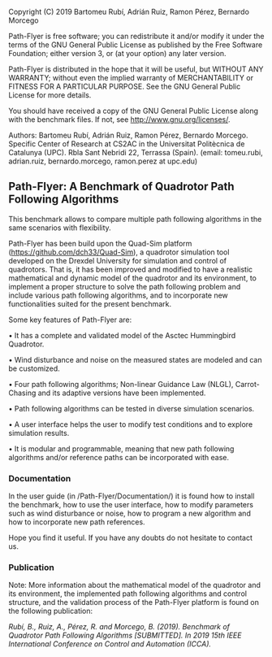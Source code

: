 
   Copyright (C) 2019 Bartomeu Rubí, Adrián Ruiz, 
                      Ramon Pérez, Bernardo Morcego

Path-Flyer is free software; you can redistribute it and/or modify
it under the terms of the GNU General Public License as published by
the Free Software Foundation; either version 3, or (at your option)
any later version.

Path-Flyer is distributed in the hope that it will be useful,
but WITHOUT ANY WARRANTY; without even the implied warranty of
MERCHANTABILITY or FITNESS FOR A PARTICULAR PURPOSE.  See the
GNU General Public License for more details.

You should have received a copy of the GNU General Public License
along with the benchmark files.  If not, see <http://www.gnu.org/licenses/>.
 
Authors:
Bartomeu Rubı́, Adrián Ruiz, Ramon Pérez, Bernardo Morcego.
Specific Center of Research at CS2AC in the Universitat Politècnica de Catalunya (UPC).
Rbla Sant Nebridi 22, Terrassa (Spain). (email: tomeu.rubi, adrian.ruiz, bernardo.morcego,
ramon.perez at upc.edu)

## Path-Flyer: A Benchmark of Quadrotor Path Following Algorithms

This benchmark allows to compare multiple path following algorithms in the same scenarios with flexibility. 

Path-Flyer has been build upon the Quad-Sim platform (https://github.com/dch33/Quad-Sim), a quadrotor simulation
tool developed on the Drexdel University for simulation and control of quadrotors. That is,
it has been improved and modified to have a realistic mathematical and dynamic model of the
quadrotor and its environment, to implement a proper structure to solve the path following
problem and include various path following algorithms, and to incorporate new functionalities 
suited for the present benchmark.

Some key features of Path-Flyer are:

• It has a complete and validated model of the Asctec Hummingbird Quadrotor.

• Wind disturbance and noise on the measured states are modeled and can be customized.

• Four path following algorithms; Non-linear Guidance Law (NLGL), Carrot-Chasing
and its adaptive versions have been implemented.

• Path following algorithms can be tested in diverse simulation scenarios.

• A user interface helps the user to modify test conditions and to explore simulation
results.

• It is modular and programmable, meaning that new path following algorithms and/or
reference paths can be incorporated with ease.

### Documentation

In the user guide (in /Path-Flyer/Documentation/) it is found how to install the benchmark, how to use the user interface,
how to modify parameters such as wind disturbance or noise, how to program a new algorithm and how to incorporate new path references.

Hope you find it useful. If you have any doubts do not hesitate to contact us.

### Publication

Note: More information about the mathematical model of the quadrotor and its environment,
the implemented path following algorithms and control structure, and the validation
process of the Path-Flyer platform is found on the following publication:

*Rubı́, B., Ruiz, A., Pérez, R. and Morcego, B. (2019). Benchmark of Quadrotor Path Following
Algorithms [SUBMITTED]. In 2019 15th IEEE International Conference on Control and
Automation (ICCA).*
